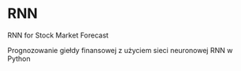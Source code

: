 # RNN
RNN for Stock Market Forecast

Prognozowanie giełdy finansowej z użyciem sieci neuronowej RNN w Python 